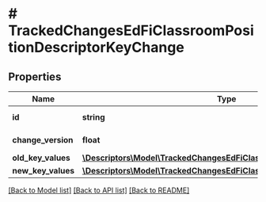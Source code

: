 # # TrackedChangesEdFiClassroomPositionDescriptorKeyChange

## Properties

Name | Type | Description | Notes
------------ | ------------- | ------------- | -------------
**id** | **string** | Resource identifier | [optional]
**change_version** | **float** | Change version | [optional]
**old_key_values** | [**\Descriptors\Model\TrackedChangesEdFiClassroomPositionDescriptorKey**](TrackedChangesEdFiClassroomPositionDescriptorKey.md) |  | [optional]
**new_key_values** | [**\Descriptors\Model\TrackedChangesEdFiClassroomPositionDescriptorKey**](TrackedChangesEdFiClassroomPositionDescriptorKey.md) |  | [optional]

[[Back to Model list]](../../README.md#models) [[Back to API list]](../../README.md#endpoints) [[Back to README]](../../README.md)
